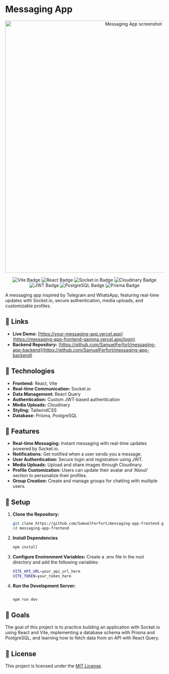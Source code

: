 # Messaging App

<p align="center">
  <img src="https://res.cloudinary.com/dy0av590l/image/upload/v1729663614/Screenshot_from_2024-10-23_08-06-43_r9np75.png" alt="Messaging App screenshot" width="800"/>
</p>
<p align="center">
  <img src="https://img.shields.io/badge/Vite-646CFF?style=for-the-badge&logo=vite&logoColor=white" alt="Vite Badge"/>
  <img src="https://img.shields.io/badge/React-61DAFB?style=for-the-badge&logo=react&logoColor=white" alt="React Badge"/>
  <img src="https://img.shields.io/badge/Socket.io-010101?style=for-the-badge&logo=socket.io&logoColor=white" alt="Socket.io Badge"/>
  <img src="https://img.shields.io/badge/Cloudinary-3448C5?style=for-the-badge&logo=cloudinary&logoColor=white" alt="Cloudinary Badge"/>
  <img src="https://img.shields.io/badge/JWT-000?style=for-the-badge&logo=json-web-tokens&logoColor=white" alt="JWT Badge"/>
  <img src="https://img.shields.io/badge/PostgreSQL-4169E1?style=for-the-badge&logo=postgresql&logoColor=white" alt="PostgreSQL Badge"/>
  <img src="https://img.shields.io/badge/Prisma-2D3748?style=for-the-badge&logo=prisma&logoColor=white" alt="Prisma Badge"/>
</p>

A messaging app inspired by Telegram and WhatsApp, featuring real-time updates with Socket.io, secure authentication, media uploads, and customizable profiles.

## 🔗 Links

- **Live Demo:** [https://your-messaging-app.vercel.app](https://messaging-app-frontend-gamma.vercel.app/login)
- **Backend Repository:** [https://github.com/SamuelFerfort/messaging-app-backend](https://github.com/SamuelFerfort/messaging-app-backend)

## 🚀 Technologies

- **Frontend:** React, Vite
- **Real-time Communication:** Socket.io
- **Data Management:** React Query
- **Authentication:** Custom JWT-based authentication
- **Media Uploads:** Cloudinary
- **Styling:** TailwindCSS
- **Database:** Prisma, PostgreSQL

## 🌟 Features

- **Real-time Messaging:** Instant messaging with real-time updates powered by Socket.io.
- **Notifications:** Get notified when a user sends you a message.
- **User Authentication:** Secure login and registration using JWT.
- **Media Uploads:** Upload and share images through Cloudinary.
- **Profile Customization:** Users can update their avatar and 'About' section to personalize their profiles.
- **Group Creation:** Create and manage groups for chatting with multiple users.

## 🔧 Setup

1. **Clone the Repository:**

   ```bash
   git clone https://github.com/SamuelFerfort/messaging-app-frontend.git
   cd messaging-app-frontend
   ```

2. **Install Dependencies**

   ```bash
   npm install

   ```

3. **Configure Environment Variables:** Create a .env file in the root directory and add the following variables:

   ```bash
   VITE_API_URL=your_api_url_here
   VITE_TOKEN=your_token_here

   ```


4. **Run the Development Server:**

   ```bash

   npm run dev

   ```

## 🎯 Goals

The goal of this project is to practice building an application with Socket.io using React and Vite, implementing a database schema with Prisma and PostgreSQL, and learning how to fetch data from an API with React Query.


## 📄 License

This project is licensed under the [MIT License](LICENSE).